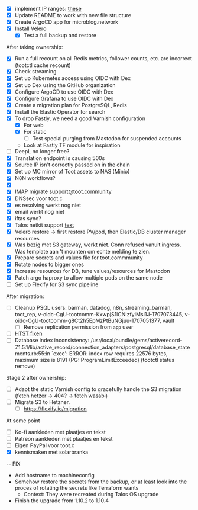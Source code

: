 - [x] implement IP ranges: [these](https://github.com/hetznercloud/hcloud-cloud-controller-manager/blob/main/docs/deploy_with_networks.md#considerations-on-the-ip-ranges)
- [x] Update README to work with new file structure
- [x] Create ArgoCD app for microblog.network
- [x] Install Velero
  - [x] Test a full backup and restore

After taking ownership:

- [x] Run a full recount on all Redis metrics, follower counts, etc. are incorrect (tootctl cache recount)
- [x] Check streaming
- [x] Set up Kubernetes access using OIDC with Dex
- [x] Set up Dex using the GitHub organization
- [x] Configure ArgoCD to use OIDC with Dex
- [x] Configure Grafana to use OIDC with Dex
- [x] Create a migration plan for PostgreSQL, Redis
- [x] Install the Elastic Operator for search
- [x] To drop Fastly, we need a good Varnish configuration
  - [x] For web
  - [x] For static
    - [ ] Test special purging from Mastodon for suspended accounts
  - Look at Fastly TF module for inspiration
- [ ] DeepL no longer free?
- [x] Translation endpoint is causing 500s
- [x] Source IP isn't correctly passed on in the chain
- [x] Set up MC mirror of Toot assets to NAS (Minio)
- [x] N8N workflows?
- [x] [](https://toot.community/notifications/requests/114508118978012662)
- [x] IMAP migrate support@toot.community
- [x] DNSsec voor toot.c
- [x] es resolving werkt nog niet
- [x] email werkt nog niet
- [x] iftas sync?
- [x] Talos netkit support [text](https://github.com/siderolabs/talos/issues/9181)
- [x] Velero restore -> first restore PV/pod, then Elastic/DB cluster manager resources
- [x] Was bezig met S3 gateway, werkt niet. Conn refused vanuit ingress. Was template aan 't mounten om echte melding te zien. 
- [x] Prepare secrets and values file for toot.commmunity
- [x] Rotate nodes to bigger ones
- [x] Increase resources for DB, tune values/resources for Mastodon
- [x] Patch argo haproxy to allow multiple pods on the same node
- [ ] Set up Flexify for S3 sync pipeline

After migration:
- [ ] Cleanup PSQL users: barman, datadog, n8n, streaming_barman, toot_rep, v-oidc-CgU-tootcomm-KxwpjS1lCNIzfyIMsI1J-1707073445, v-oidc-CgU-tootcomm-g8Ct2h5EpMzPtBuNGjuu-1707051377, vault
  - [ ] Remove replication permission from `app` user
- [ ] [HTST fixen](https://hstspreload.org/?domain=toot.community#submission-form)
- [ ] Database index inconsistency: /usr/local/bundle/gems/activerecord-7.1.5.1/lib/active_record/connection_adapters/postgresql/database_statements.rb:55:in `exec': ERROR:  index row requires 22576 bytes, maximum size is 8191 (PG::ProgramLimitExceeded) (tootctl status remove)

Stage 2 after ownership:

- [ ] Adapt the static Varnish config to gracefully handle the S3 migration (fetch hetzer -> 404? -> fetch wasabi)
- [ ] Migrate S3 to Hetzner. 
  - [ ] https://flexify.io/migration

At some point
- [ ] Ko-fi aankleden met plaatjes en tekst
- [ ] Patreon aankleden met plaatjes en tekst
- [ ] Eigen PayPal voor toot.c
- [x] kennismaken met solarbranka

-- FIX

- Add hostname to machineconfig
- Somehow restore the secrets from the backup, or at least look into the proces of rotating the secrets like Terraform wants
  - Context: They were recreated during Talos OS upgrade
- Finish the upgrade from 1.10.2 to 1.10.4